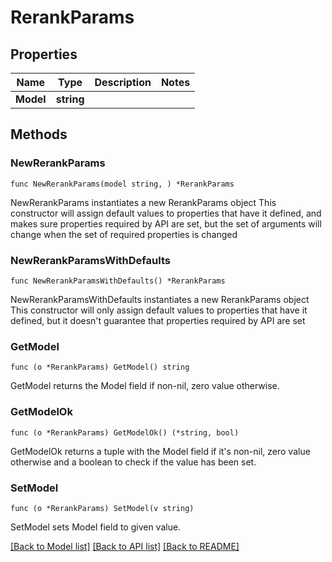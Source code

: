 # RerankParams

## Properties

Name | Type | Description | Notes
------------ | ------------- | ------------- | -------------
**Model** | **string** |  | 

## Methods

### NewRerankParams

`func NewRerankParams(model string, ) *RerankParams`

NewRerankParams instantiates a new RerankParams object
This constructor will assign default values to properties that have it defined,
and makes sure properties required by API are set, but the set of arguments
will change when the set of required properties is changed

### NewRerankParamsWithDefaults

`func NewRerankParamsWithDefaults() *RerankParams`

NewRerankParamsWithDefaults instantiates a new RerankParams object
This constructor will only assign default values to properties that have it defined,
but it doesn't guarantee that properties required by API are set

### GetModel

`func (o *RerankParams) GetModel() string`

GetModel returns the Model field if non-nil, zero value otherwise.

### GetModelOk

`func (o *RerankParams) GetModelOk() (*string, bool)`

GetModelOk returns a tuple with the Model field if it's non-nil, zero value otherwise
and a boolean to check if the value has been set.

### SetModel

`func (o *RerankParams) SetModel(v string)`

SetModel sets Model field to given value.



[[Back to Model list]](../README.md#documentation-for-models) [[Back to API list]](../README.md#documentation-for-api-endpoints) [[Back to README]](../README.md)


